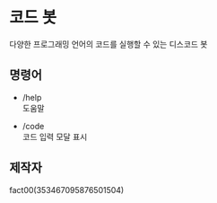 # 코드 봇

다양한 프로그래밍 언어의 코드를 실행할 수 있는 디스코드 봇

## 명령어
- /help  
도움말
  
- /code  
코드 입력 모달 표시  

## 제작자
fact00(353467095876501504)  